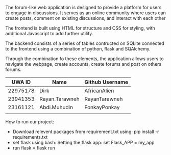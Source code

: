 
The forum-like web application is designed to provide a platform for users to engage in discussions.  It serves as an online community where users can create posts, comment on existing discussions, and interact with each other 

The frontend is built using HTML for structure and CSS for styling, with additional Javascript to add further utility.

The backend consists of a series of tables contructed on SQLite connected to the frontend using a combination of python, flask and SQAlchemy.

Through the combination fo these elements, the application allows users to navigate the webpage, create accounts, create forums and post on others forums.


|   UWA ID    |   Name           | Github Username |
|-------------|------------------|-----------------|
|  22975178   |       Dirk       | AfricanAlien    |
|  23941353   | Rayan.Tarawneh   | RayanTarawneh   |
|  23161121   | Abdi.Muhudin     | FonkayPonkay    |
|             |                  |                 |



How to run our project:

- Download relevent packages from requirement.txt using: pip install -r requirements.txt
- set flask using bash:
   Setting the flask app: set Flask_APP = my_app
- run flask = flask run


